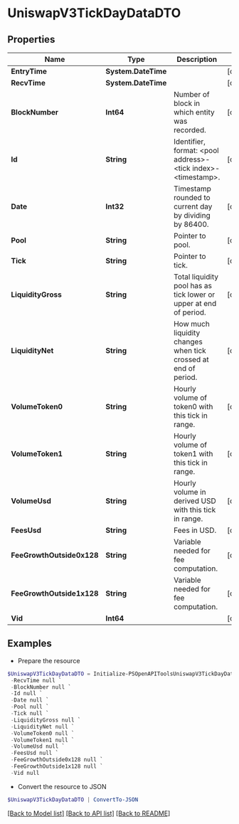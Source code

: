 # UniswapV3TickDayDataDTO
## Properties

Name | Type | Description | Notes
------------ | ------------- | ------------- | -------------
**EntryTime** | **System.DateTime** |  | [optional] 
**RecvTime** | **System.DateTime** |  | [optional] 
**BlockNumber** | **Int64** | Number of block in which entity was recorded. | [optional] 
**Id** | **String** | Identifier, format: &lt;pool address&gt;-&lt;tick index&gt;-&lt;timestamp&gt;. | [optional] 
**Date** | **Int32** | Timestamp rounded to current day by dividing by 86400. | [optional] 
**Pool** | **String** | Pointer to pool. | [optional] 
**Tick** | **String** | Pointer to tick. | [optional] 
**LiquidityGross** | **String** | Total liquidity pool has as tick lower or upper at end of period. | [optional] 
**LiquidityNet** | **String** | How much liquidity changes when tick crossed at end of period. | [optional] 
**VolumeToken0** | **String** | Hourly volume of token0 with this tick in range. | [optional] 
**VolumeToken1** | **String** | Hourly volume of token1 with this tick in range. | [optional] 
**VolumeUsd** | **String** | Hourly volume in derived USD with this tick in range. | [optional] 
**FeesUsd** | **String** | Fees in USD. | [optional] 
**FeeGrowthOutside0x128** | **String** | Variable needed for fee computation. | [optional] 
**FeeGrowthOutside1x128** | **String** | Variable needed for fee computation. | [optional] 
**Vid** | **Int64** |  | [optional] 

## Examples

- Prepare the resource
```powershell
$UniswapV3TickDayDataDTO = Initialize-PSOpenAPIToolsUniswapV3TickDayDataDTO  -EntryTime null `
 -RecvTime null `
 -BlockNumber null `
 -Id null `
 -Date null `
 -Pool null `
 -Tick null `
 -LiquidityGross null `
 -LiquidityNet null `
 -VolumeToken0 null `
 -VolumeToken1 null `
 -VolumeUsd null `
 -FeesUsd null `
 -FeeGrowthOutside0x128 null `
 -FeeGrowthOutside1x128 null `
 -Vid null
```

- Convert the resource to JSON
```powershell
$UniswapV3TickDayDataDTO | ConvertTo-JSON
```

[[Back to Model list]](../README.md#documentation-for-models) [[Back to API list]](../README.md#documentation-for-api-endpoints) [[Back to README]](../README.md)

